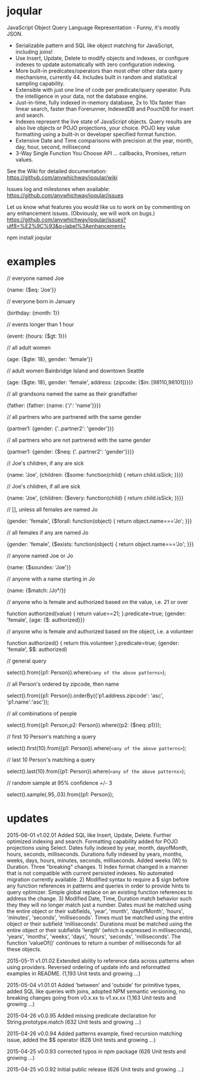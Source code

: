 # joqular
JavaScript Object Query Language Representation - Funny, it's mostly JSON.

- Serializable pattern and SQL like object matching for JavaScript, including joins!
- Use Insert, Update, Delete to modify objects and indexes, or configure indexes to update automatically with zero configuration indexing.
- More built-in predicates/operators than most other other data query mechanisms, currently 44. Includes built in random and statistical sampling capability.
- Extensible with just one line of code per predicate/query operator. Puts the intelligence in your data, not the database engine.
- Just-in-time, fully indexed in-memory database, 2x to 10x faster than linear search, faster than Forerunner, IndexedDB and PouchDB for insert and search.
- Indexes represent the live state of JavaScript objects. Query results are also live objects or POJO projections, your choice. POJO key value formatting using a built-in or developer specified format function.
- Extensive Date and Time comparisons with precision at the year, month, day, hour, second, millisecond
- 3-Way Single Function You Choose API ... callbacks, Promises, return values.

See the Wiki for detailed documentation: https://github.com/anywhichway/joqular/wiki

Issues log and milestones when available: https://github.com/anywhichway/joqular/issues

Let us know what features you would like us to work on by commenting on any enhancement issues. (Obviously, we will work on bugs.) https://github.com/anywhichway/joqular/issues?utf8=%E2%9C%93&q=label%3Aenhancement+

npm install joqular

# examples

// everyone named Joe

{name: {$eq: 'Joe'}} 

// everyone born in January

{birthday: {month: 1}}

// events longer than 1 hour

{event: {hours: {$gt: 1}}}

// all adult women

{age: {$gte: 18}, gender: 'female'}} 

// adult women Bainbridge Island and downtown Seattle

{age: {$gte: 18}, gender: 'female', address: {zipcode: {$in: [98110,98101]}}}} 

// all grandsons named the same as their grandfather

{father: {father: {name: {'/': 'name'}}}} 

// all partners who are partnered with the same gender

{partner1: {gender: {'..partner2': 'gender'}}}

// all partners who are not partnered with the same gender

{partner1: {gender: {$neq: {'..partner2': 'gender'}}}} 

// Joe's children, if any are sick

{name: 'Joe', {children: {$some: function(child) { return child.isSick; }}}} 

// Joe's children, if all are sick

{name: 'Joe', {children: {$every: function(child) { return child.isSick; }}}} 

// [], unless all females are named Jo

{gender: 'female', {$forall: function(object) { return object.name==='Jo'; }}} 

// all females if any are named Jo

{gender: 'female', {$exists: function(object) { return object.name==='Jo'; }}} 

// anyone named Joe or Jo

{name: {$soundex: 'Joe'}} 

// anyone with a name starting in Jo

{name: {$match: /Jo*/}}

// anyone who is female and authorized based on the value, i.e. 21 or over 

function authorized(value) { return value>=21; }.predicate=true;
{gender: 'female', {age: {$: authorized}}} 

// anyone who is female and authorized based on the object, i.e. a volunteer 

function authorized() { return this.volunteer }.predicate=true;
{gender: 'female', $$: authorized}

// general query

select().from({p1: Person}).where(`<any of the above patterns>`);

// all Person's ordered by zipcode, then name

select().from({p1: Person}).orderBy({'p1.address.zipcode': 'asc', 'p1.name':'asc'});

 // all combinations of people
 
select().from({p1: Person,p2: Person}).where({p2: {$neq: p1}});

// first 10 Person's matching a query

select().first(10).from({p1: Person}).where(`<any of the above patterns>`);

// last 10 Person's matching a query

select().last(10).from({p1: Person}).where(`<any of the above patterns>`);

// random sample at 95% confidence +/- 3

select().sample(.95,.03).from({p1: Person});

# updates

2015-06-01 v1.02.01 Added SQL like Insert, Update, Delete. Further optimized indexing and search. Formatting capability added for POJO projections using Select. Dates fully indexed by year, month, dayofMonth, hours, seconds, milliseconds. Durations fully indexed by years, months, weeks, days,  hours, minutes, seconds, milliseconds. Added weeks (W) to Duration. Three "breaking" changes. 1) Index format changed in a manner that is not compatible with current persisted indexes. No automated migration currently available. 2) Modified syntax to require a $ sign before any function references in patterns and queries in order to provide hints to query optimizer. Simple global replace on an existing function references to address the change. 3) Modified Date, Time, Duration match behavior such they they will no longer match just a number. Dates must be matched using the entire object or their subfields, 'year', 'month', 'dayofMonth', 'hours', 'minutes', 'seconds', 'milliseconds'. Times must be matched using the entire object or their subfield 'milliseconds'. Durations must be matched using the entire object or their subfields 'length' (which is expressed in milliseconds), 'years', 'months', 'weeks', 'days', 'hours', 'seconds', 'milliseconds'. The function 'valueOf()' continues to return a number of milliseconds for all these objects. 

2015-05-11 v1.01.02 Extended ability to reference data across patterns when using providers. Reversed ordering of update info and reformatted examples in README. (1,193 Unit tests and growing ...)

2015-05-04 v1.01.01 Added 'between' and 'outside' for primitive types, added SQL like queries with joins, adopted NPM semantic versioning, no breaking changes going from v0.x.xx to v1.xx.xx (1,163 Unit tests and growing ...)

2015-04-26 v0.0.95 Added missing predicate declaration for String.prototype.match (632 Unit tests and growing ...)

2015-04-26 v0.0.94 Added patterns example, fixed recursion matching issue, added the $$ operator (628 Unit tests and growing ...)

2015-04-25 v0.0.93 corrected typos in npm package  (626 Unit tests and growing ...)

2015-04-25 v0.0.92 Initial public release (626 Unit tests and growing ...)








